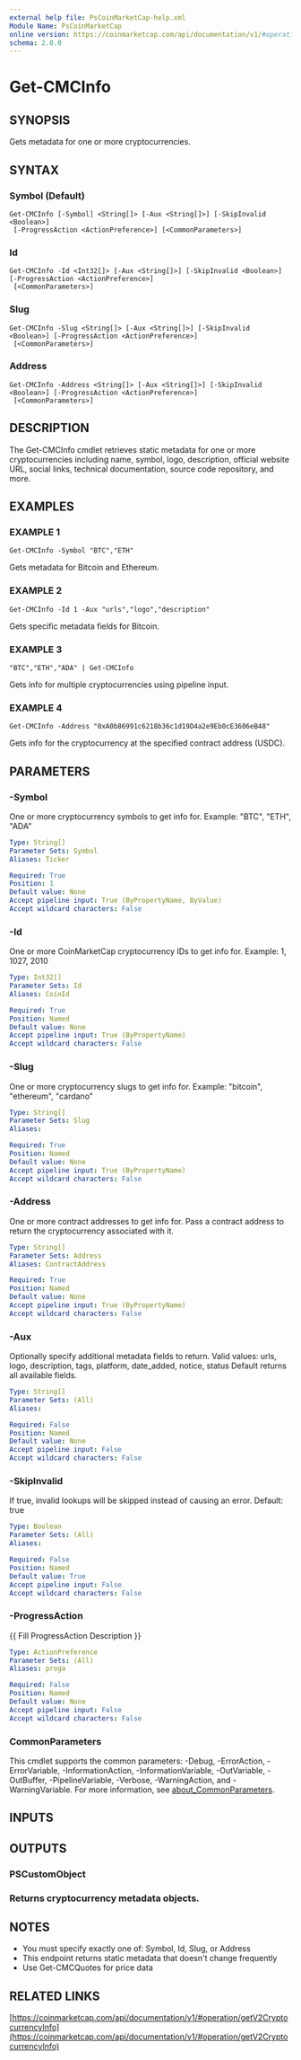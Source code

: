 ```yaml
---
external help file: PsCoinMarketCap-help.xml
Module Name: PsCoinMarketCap
online version: https://coinmarketcap.com/api/documentation/v1/#operation/getV2CryptocurrencyInfo
schema: 2.0.0
---
```


# Get-CMCInfo

## SYNOPSIS
Gets metadata for one or more cryptocurrencies.

## SYNTAX

### Symbol (Default)
```
Get-CMCInfo [-Symbol] <String[]> [-Aux <String[]>] [-SkipInvalid <Boolean>]
 [-ProgressAction <ActionPreference>] [<CommonParameters>]
```

### Id
```
Get-CMCInfo -Id <Int32[]> [-Aux <String[]>] [-SkipInvalid <Boolean>] [-ProgressAction <ActionPreference>]
 [<CommonParameters>]
```

### Slug
```
Get-CMCInfo -Slug <String[]> [-Aux <String[]>] [-SkipInvalid <Boolean>] [-ProgressAction <ActionPreference>]
 [<CommonParameters>]
```

### Address
```
Get-CMCInfo -Address <String[]> [-Aux <String[]>] [-SkipInvalid <Boolean>] [-ProgressAction <ActionPreference>]
 [<CommonParameters>]
```

## DESCRIPTION
The Get-CMCInfo cmdlet retrieves static metadata for one or more cryptocurrencies
including name, symbol, logo, description, official website URL, social links,
technical documentation, source code repository, and more.

## EXAMPLES

### EXAMPLE 1
```
Get-CMCInfo -Symbol "BTC","ETH"
```

Gets metadata for Bitcoin and Ethereum.

### EXAMPLE 2
```
Get-CMCInfo -Id 1 -Aux "urls","logo","description"
```

Gets specific metadata fields for Bitcoin.

### EXAMPLE 3
```
"BTC","ETH","ADA" | Get-CMCInfo
```

Gets info for multiple cryptocurrencies using pipeline input.

### EXAMPLE 4
```
Get-CMCInfo -Address "0xA0b86991c6218b36c1d19D4a2e9Eb0cE3606eB48"
```

Gets info for the cryptocurrency at the specified contract address (USDC).

## PARAMETERS

### -Symbol
One or more cryptocurrency symbols to get info for.
Example: "BTC", "ETH", "ADA"

```yaml
Type: String[]
Parameter Sets: Symbol
Aliases: Ticker

Required: True
Position: 1
Default value: None
Accept pipeline input: True (ByPropertyName, ByValue)
Accept wildcard characters: False
```

### -Id
One or more CoinMarketCap cryptocurrency IDs to get info for.
Example: 1, 1027, 2010

```yaml
Type: Int32[]
Parameter Sets: Id
Aliases: CoinId

Required: True
Position: Named
Default value: None
Accept pipeline input: True (ByPropertyName)
Accept wildcard characters: False
```

### -Slug
One or more cryptocurrency slugs to get info for.
Example: "bitcoin", "ethereum", "cardano"

```yaml
Type: String[]
Parameter Sets: Slug
Aliases:

Required: True
Position: Named
Default value: None
Accept pipeline input: True (ByPropertyName)
Accept wildcard characters: False
```

### -Address
One or more contract addresses to get info for.
Pass a contract address to return the cryptocurrency associated with it.

```yaml
Type: String[]
Parameter Sets: Address
Aliases: ContractAddress

Required: True
Position: Named
Default value: None
Accept pipeline input: True (ByPropertyName)
Accept wildcard characters: False
```

### -Aux
Optionally specify additional metadata fields to return.
Valid values: urls, logo, description, tags, platform, date_added, notice, status
Default returns all available fields.

```yaml
Type: String[]
Parameter Sets: (All)
Aliases:

Required: False
Position: Named
Default value: None
Accept pipeline input: False
Accept wildcard characters: False
```

### -SkipInvalid
If true, invalid lookups will be skipped instead of causing an error.
Default: true

```yaml
Type: Boolean
Parameter Sets: (All)
Aliases:

Required: False
Position: Named
Default value: True
Accept pipeline input: False
Accept wildcard characters: False
```

### -ProgressAction
{{ Fill ProgressAction Description }}

```yaml
Type: ActionPreference
Parameter Sets: (All)
Aliases: proga

Required: False
Position: Named
Default value: None
Accept pipeline input: False
Accept wildcard characters: False
```

### CommonParameters
This cmdlet supports the common parameters: -Debug, -ErrorAction, -ErrorVariable, -InformationAction, -InformationVariable, -OutVariable, -OutBuffer, -PipelineVariable, -Verbose, -WarningAction, and -WarningVariable. For more information, see [about_CommonParameters](http://go.microsoft.com/fwlink/?LinkID=113216).

## INPUTS

## OUTPUTS

### PSCustomObject
### Returns cryptocurrency metadata objects.
## NOTES
- You must specify exactly one of: Symbol, Id, Slug, or Address
- This endpoint returns static metadata that doesn't change frequently
- Use Get-CMCQuotes for price data

## RELATED LINKS

[https://coinmarketcap.com/api/documentation/v1/#operation/getV2CryptocurrencyInfo](https://coinmarketcap.com/api/documentation/v1/#operation/getV2CryptocurrencyInfo)


